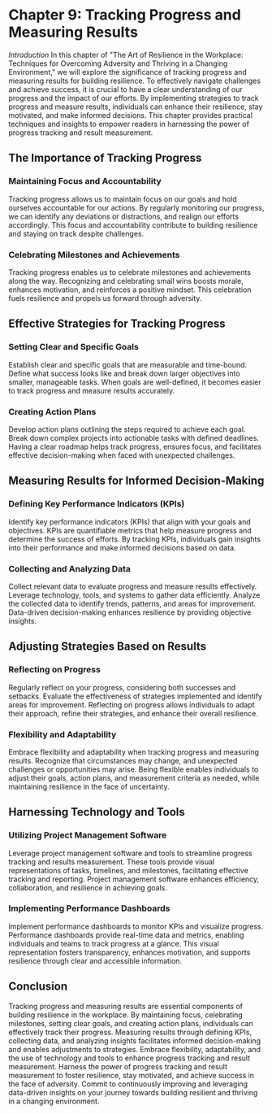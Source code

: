 Chapter 9: Tracking Progress and Measuring Results
==================================================

*Introduction* In this chapter of "The Art of Resilience in the Workplace: Techniques for Overcoming Adversity and Thriving in a Changing Environment," we will explore the significance of tracking progress and measuring results for building resilience. To effectively navigate challenges and achieve success, it is crucial to have a clear understanding of our progress and the impact of our efforts. By implementing strategies to track progress and measure results, individuals can enhance their resilience, stay motivated, and make informed decisions. This chapter provides practical techniques and insights to empower readers in harnessing the power of progress tracking and result measurement.

The Importance of Tracking Progress
-----------------------------------

### Maintaining Focus and Accountability

Tracking progress allows us to maintain focus on our goals and hold ourselves accountable for our actions. By regularly monitoring our progress, we can identify any deviations or distractions, and realign our efforts accordingly. This focus and accountability contribute to building resilience and staying on track despite challenges.

### Celebrating Milestones and Achievements

Tracking progress enables us to celebrate milestones and achievements along the way. Recognizing and celebrating small wins boosts morale, enhances motivation, and reinforces a positive mindset. This celebration fuels resilience and propels us forward through adversity.

Effective Strategies for Tracking Progress
------------------------------------------

### Setting Clear and Specific Goals

Establish clear and specific goals that are measurable and time-bound. Define what success looks like and break down larger objectives into smaller, manageable tasks. When goals are well-defined, it becomes easier to track progress and measure results accurately.

### Creating Action Plans

Develop action plans outlining the steps required to achieve each goal. Break down complex projects into actionable tasks with defined deadlines. Having a clear roadmap helps track progress, ensures focus, and facilitates effective decision-making when faced with unexpected challenges.

Measuring Results for Informed Decision-Making
----------------------------------------------

### Defining Key Performance Indicators (KPIs)

Identify key performance indicators (KPIs) that align with your goals and objectives. KPIs are quantifiable metrics that help measure progress and determine the success of efforts. By tracking KPIs, individuals gain insights into their performance and make informed decisions based on data.

### Collecting and Analyzing Data

Collect relevant data to evaluate progress and measure results effectively. Leverage technology, tools, and systems to gather data efficiently. Analyze the collected data to identify trends, patterns, and areas for improvement. Data-driven decision-making enhances resilience by providing objective insights.

Adjusting Strategies Based on Results
-------------------------------------

### Reflecting on Progress

Regularly reflect on your progress, considering both successes and setbacks. Evaluate the effectiveness of strategies implemented and identify areas for improvement. Reflecting on progress allows individuals to adapt their approach, refine their strategies, and enhance their overall resilience.

### Flexibility and Adaptability

Embrace flexibility and adaptability when tracking progress and measuring results. Recognize that circumstances may change, and unexpected challenges or opportunities may arise. Being flexible enables individuals to adjust their goals, action plans, and measurement criteria as needed, while maintaining resilience in the face of uncertainty.

Harnessing Technology and Tools
-------------------------------

### Utilizing Project Management Software

Leverage project management software and tools to streamline progress tracking and results measurement. These tools provide visual representations of tasks, timelines, and milestones, facilitating effective tracking and reporting. Project management software enhances efficiency, collaboration, and resilience in achieving goals.

### Implementing Performance Dashboards

Implement performance dashboards to monitor KPIs and visualize progress. Performance dashboards provide real-time data and metrics, enabling individuals and teams to track progress at a glance. This visual representation fosters transparency, enhances motivation, and supports resilience through clear and accessible information.

Conclusion
----------

Tracking progress and measuring results are essential components of building resilience in the workplace. By maintaining focus, celebrating milestones, setting clear goals, and creating action plans, individuals can effectively track their progress. Measuring results through defining KPIs, collecting data, and analyzing insights facilitates informed decision-making and enables adjustments to strategies. Embrace flexibility, adaptability, and the use of technology and tools to enhance progress tracking and result measurement. Harness the power of progress tracking and result measurement to foster resilience, stay motivated, and achieve success in the face of adversity. Commit to continuously improving and leveraging data-driven insights on your journey towards building resilient and thriving in a changing environment.
